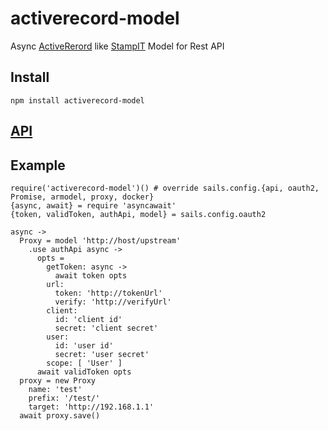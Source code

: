 # activerecord-model
Async [ActiveRerord](https://bfanger.nl/angular-activerecord/api/#!/api/ActiveRecord) like [StampIT](https://github.com/stampit-org/stampit) Model for Rest API

## Install
```
npm install activerecord-model
```

## [API](https://rawcdn.githack.com/twhtanghk/activerecord-model/master/docs/index.html)

## Example
```
require('activerecord-model')() # override sails.config.{api, oauth2, Promise, armodel, proxy, docker}
{async, await} = require 'asyncawait'
{token, validToken, authApi, model} = sails.config.oauth2

async ->
  Proxy = model 'http://host/upstream'
    .use authApi async ->
      opts =
        getToken: async ->
          await token opts
        url:
          token: 'http://tokenUrl'
          verify: 'http://verifyUrl'
        client:
          id: 'client id'
          secret: 'client secret'
        user:
          id: 'user id'
          secret: 'user secret'
        scope: [ 'User' ]
      await validToken opts
  proxy = new Proxy
    name: 'test'
    prefix: '/test/'
    target: 'http://192.168.1.1'
  await proxy.save()
```
